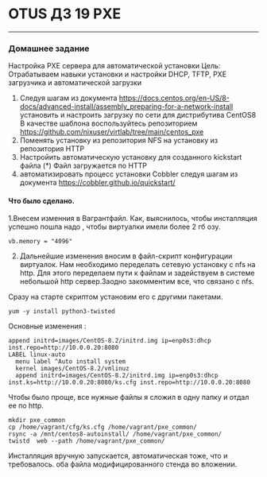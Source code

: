 # OTUS ДЗ 19 PXE
-----------------------------------------------------------------------
### Домашнее задание

Настройка PXE сервера для автоматической установки
Цель: Отрабатываем навыки установки и настройки DHCP, TFTP, PXE загрузчика и автоматической загрузки
1. Следуя шагам из документа https://docs.centos.org/en-US/8-docs/advanced-install/assembly_preparing-for-a-network-install установить и настроить загрузку по сети для дистрибутива CentOS8
В качестве шаблона воспользуйтесь репозиторием https://github.com/nixuser/virtlab/tree/main/centos_pxe
2. Поменять установку из репозитория NFS на установку из репозитория HTTP
3. Настройить автоматическую установку для созданного kickstart файла (*) Файл загружается по HTTP
4. автоматизировать процесс установки Cobbler cледуя шагам из документа https://cobbler.github.io/quickstart/

#### Что было сделано.

1.Внесем изменния в Вагрантфайл. Как, выяснилось, чтобы инсталляция успешно пошла надо , чтобы виртуалки имели более 2 гб озу.

``` 
vb.memory = "4096"
```
2. Дальнейшие изменения вносим в файл-скрипт конфигурации виртуалок. Нам необходимо переделать сетевую установку с nfs на http. Для этого переделаем пути к файлам и задействуем в системе небольшой http сервер.Заодно закомментим все, что связано с nfs.

Сразу на старте скриптом установим его с другими пакетами.
``` 
yum -y install python3-twisted
```

Основные изменения :
```
append initrd=images/CentOS-8.2/initrd.img ip=enp0s3:dhcp inst.repo=http://10.0.0.20:8080
LABEL linux-auto
  menu label ^Auto install system
  kernel images/CentOS-8.2/vmlinuz
  append initrd=images/CentOS-8.2/initrd.img ip=enp0s3:dhcp inst.ks=http://10.0.0.20:8080/ks.cfg inst.repo=http://10.0.0.20:8080
```
Чтобы было проще, все нужные файлы я сложил в одну папку и отдал ее по http.

```
mkdir pxe_common
cp /home/vagrant/cfg/ks.cfg /home/vagrant/pxe_common/
rsync -a /mnt/centos8-autoinstall/ /home/vagrant/pxe_common/
twistd  web --path /home/vagrant/pxe_common/

```
Инсталляция вручную запускается, автоматическая тоже, что и требовалось. оба файла модифицированного стенда во вложении.



